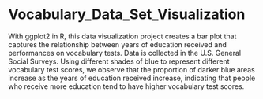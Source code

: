 # Vocabulary_Data_Set_Visualization
With ggplot2 in R, this data visualization project creates a bar plot that captures the relationship between years of education received and performances on vocabulary tests. Data is collected in the U.S. General Social Surveys. Using different shades of blue to represent different vocabulary test scores, we observe that the proportion of darker blue areas increase as the years of education received increase, indicating that people who receive more education tend to have higher vocabulary test scores.
